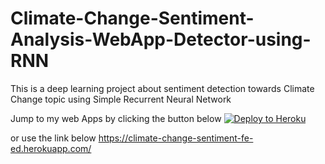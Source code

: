 # Climate-Change-Sentiment-Analysis-WebApp-Detector-using-RNN
This is a deep learning project about sentiment detection towards Climate Change topic using Simple Recurrent Neural Network

Jump to my web Apps by clicking the button below
[![Deploy to Heroku](https://www.herokucdn.com/deploy/button.svg)](https://climate-change-sentiment-fe-ed.herokuapp.com//)

or use the link below
https://climate-change-sentiment-fe-ed.herokuapp.com/
